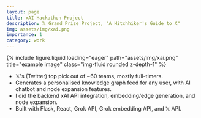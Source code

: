 ```yaml
---
layout: page
title: xAI Hackathon Project
description: 𝕏 Grand Prize Project, "A Hitchhiker's Guide to X"
img: assets/img/xai.png
importance: 1
category: work
---
```


<div class="row">
    <div class="col-sm mt-3 mt-md-0">
        {% include figure.liquid loading="eager" path="assets/img/xai.png" title="example image" class="img-fluid rounded z-depth-1" %}
    </div>
</div>

- 𝕏's (Twitter) top pick out of ~60 teams, mostly full-timers.
- Generates a personalised knowledge graph feed for any user, with AI chatbot and node expansion features.
- I did the backend xAI API integration, embedding/edge generation, and node expansion.
- Built with Flask, React, Grok API, Grok embedding API, and 𝕏 API.
